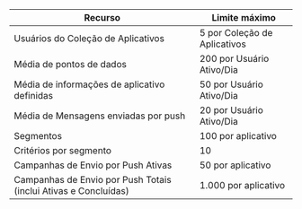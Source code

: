 | Recurso | Limite máximo |
| --- | --- |
| Usuários do Coleção de Aplicativos |5 por Coleção de Aplicativos |
| Média de pontos de dados |200 por Usuário Ativo/Dia |
| Média de informações de aplicativo definidas |50 por Usuário Ativo/Dia |
| Média de Mensagens enviadas por push |20 por Usuário Ativo/Dia |
| Segmentos |100 por aplicativo |
| Critérios por segmento |10 |
| Campanhas de Envio por Push Ativas |50 por aplicativo |
| Campanhas de Envio por Push Totais (inclui Ativas e Concluídas) |1.000 por aplicativo |



<!--HONumber=Nov16_HO3-->


